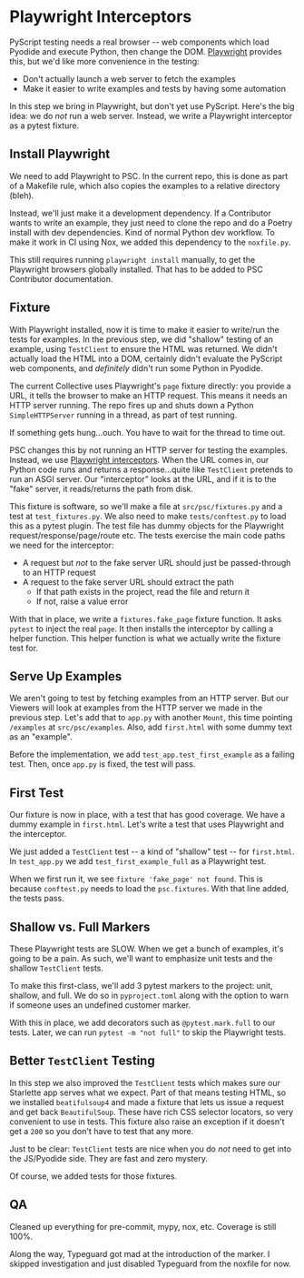 # Playwright Interceptors

PyScript testing needs a real browser -- web components which load Pyodide and execute Python, then change the DOM.
[Playwright](https://playwright.dev/python/) provides this, but we'd like more convenience in the testing:

- Don't actually launch a web server to fetch the examples
- Make it easier to write examples and tests by having some automation

In this step we bring in Playwright, but don't yet use PyScript.
Here's the big idea: we do _not_ run a web server.
Instead, we write a Playwright interceptor as a pytest fixture.

## Install Playwright

We need to add Playwright to PSC.
In the current repo, this is done as part of a Makefile rule, which also copies the examples to a relative directory (bleh).

Instead, we'll just make it a development dependency.
If a Contributor wants to write an example, they just need to clone the repo and do a Poetry install with dev dependencies.
Kind of normal Python dev workflow.
To make it work in CI using Nox, we added this dependency to the `noxfile.py`.

This still requires running `playwright install` manually, to get the Playwright browsers globally installed.
That has to be added to PSC Contributor documentation.

## Fixture

With Playwright installed, now it is time to make it easier to write/run the tests for examples.
In the previous step, we did "shallow" testing of an example, using `TestClient` to ensure the HTML was returned.
We didn't actually load the HTML into a DOM, certainly didn't evaluate the PyScript web components, and _definitely_ didn't run some Python in Pyodide.

The current Collective uses Playwright's `page` fixture directly: you provide a URL, it tells the browser to make an HTTP request.
This means it needs an HTTP server running.
The repo fires up and shuts down a Python `SimpleHTTPServer` running in a thread, as part of test running.

If something gets hung...ouch.
You have to wait for the thread to time out.

PSC changes this by not running an HTTP server for testing the examples.
Instead, we use [Playwright interceptors](https://playwright.dev/python/docs/network#modify-responses).
When the URL comes in, our Python code runs and returns a response...quite like `TestClient` pretends to run an ASGI server.
Our "interceptor" looks at the URL, and if it is to the "fake" server, it reads/returns the path from disk.

This fixture is software, so we'll make a file at `src/psc/fixtures.py` and a test at `test_fixtures.py`.
We also need to make `tests/conftest.py` to load this as a pytest plugin.
The test file has dummy objects for the Playwright request/response/page/route etc.
The tests exercise the main code paths we need for the interceptor:

- A request but _not_ to the fake server URL should just be passed-through to an HTTP request
- A request to the fake server URL should extract the path
  - If that path exists in the project, read the file and return it
  - If not, raise a value error

With that in place, we write a `fixtures.fake_page` fixture function.
It asks `pytest` to inject the real `page`.
It then installs the interceptor by calling a helper function.
This helper function is what we actually write the fixture test for.

## Serve Up Examples

We aren't going to test by fetching examples from an HTTP server.
But our Viewers will look at examples from the HTTP server we made in the previous step.
Let's add that to `app.py` with another `Mount`, this time pointing `/examples` at `src/psc/examples`.
Also, add `first.html` with some dummy text as an "example".

Before the implementation, we add `test_app.test_first_example` as a failing test.
Then, once `app.py` is fixed, the test will pass.

## First Test

Our fixture is now in place, with a test that has good coverage.
We have a dummy example in `first.html`.
Let's write a test that uses Playwright and the interceptor.

We just added a `TestClient` test -- a kind of "shallow" test -- for `first.html`.
In `test_app.py` we add `test_first_example_full` as a Playwright test.

When we first run it, we see `fixture 'fake_page' not found`.
This is because `conftest.py` needs to load the `psc.fixtures`.
With that line added, the tests pass.

## Shallow vs. Full Markers

These Playwright tests are SLOW.
When we get a bunch of examples, it's going to be a pain.
As such, we'll want to emphasize unit tests and the shallow `TestClient` tests.

To make this first-class, we'll add 3 pytest markers to the project: unit, shallow, and full.
We do so in `pyproject.toml` along with the option to warn if someone uses an undefined customer marker.

With this in place, we add decorators such as `@pytest.mark.full` to our tests.
Later, we can run `pytest -m "not full"` to skip the Playwright tests.

## Better `TestClient` Testing

In this step we also improved the `TestClient` tests which makes sure our Starlette app serves what we expect.
Part of that means testing HTML, so we installed `beatifulsoup4` and made a fixture that lets us issue a request and get back `BeautifulSoup`.
These have rich CSS selector locators, so very convenient to use in tests.
This fixture also raise an exception if it doesn't get a `200` so you don't have to test that any more.

Just to be clear: `TestClient` tests are nice when you do *not* need to get into the JS/Pyodide side.
They are fast and zero mystery.

Of course, we added tests for those fixtures.

## QA

Cleaned up everything for pre-commit, mypy, nox, etc.
Coverage is still 100%.

Along the way, Typeguard got mad at the introduction of the marker.
I skipped investigation and just disabled Typeguard from the noxfile for now.
